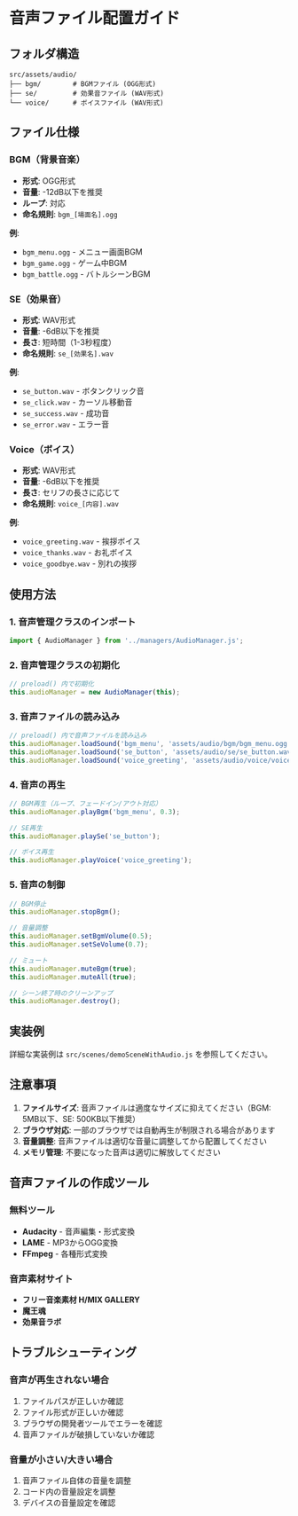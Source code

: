 # 音声ファイル配置ガイド

## フォルダ構造
```
src/assets/audio/
├── bgm/        # BGMファイル (OGG形式)
├── se/         # 効果音ファイル (WAV形式)
└── voice/      # ボイスファイル (WAV形式)
```

## ファイル仕様

### BGM（背景音楽）
- **形式**: OGG形式
- **音量**: -12dB以下を推奨
- **ループ**: 対応
- **命名規則**: `bgm_[場面名].ogg`

**例**:
- `bgm_menu.ogg` - メニュー画面BGM
- `bgm_game.ogg` - ゲーム中BGM
- `bgm_battle.ogg` - バトルシーンBGM

### SE（効果音）
- **形式**: WAV形式
- **音量**: -6dB以下を推奨
- **長さ**: 短時間（1-3秒程度）
- **命名規則**: `se_[効果名].wav`

**例**:
- `se_button.wav` - ボタンクリック音
- `se_click.wav` - カーソル移動音
- `se_success.wav` - 成功音
- `se_error.wav` - エラー音

### Voice（ボイス）
- **形式**: WAV形式
- **音量**: -6dB以下を推奨
- **長さ**: セリフの長さに応じて
- **命名規則**: `voice_[内容].wav`

**例**:
- `voice_greeting.wav` - 挨拶ボイス
- `voice_thanks.wav` - お礼ボイス
- `voice_goodbye.wav` - 別れの挨拶

## 使用方法

### 1. 音声管理クラスのインポート
```javascript
import { AudioManager } from '../managers/AudioManager.js';
```

### 2. 音声管理クラスの初期化
```javascript
// preload() 内で初期化
this.audioManager = new AudioManager(this);
```

### 3. 音声ファイルの読み込み
```javascript
// preload() 内で音声ファイルを読み込み
this.audioManager.loadSound('bgm_menu', 'assets/audio/bgm/bgm_menu.ogg');
this.audioManager.loadSound('se_button', 'assets/audio/se/se_button.wav');
this.audioManager.loadSound('voice_greeting', 'assets/audio/voice/voice_greeting.wav');
```

### 4. 音声の再生
```javascript
// BGM再生（ループ、フェードイン/アウト対応）
this.audioManager.playBgm('bgm_menu', 0.3);

// SE再生
this.audioManager.playSe('se_button');

// ボイス再生
this.audioManager.playVoice('voice_greeting');
```

### 5. 音声の制御
```javascript
// BGM停止
this.audioManager.stopBgm();

// 音量調整
this.audioManager.setBgmVolume(0.5);
this.audioManager.setSeVolume(0.7);

// ミュート
this.audioManager.muteBgm(true);
this.audioManager.muteAll(true);

// シーン終了時のクリーンアップ
this.audioManager.destroy();
```

## 実装例

詳細な実装例は `src/scenes/demoSceneWithAudio.js` を参照してください。

## 注意事項

1. **ファイルサイズ**: 音声ファイルは適度なサイズに抑えてください（BGM: 5MB以下、SE: 500KB以下推奨）
2. **ブラウザ対応**: 一部のブラウザでは自動再生が制限される場合があります
3. **音量調整**: 音声ファイルは適切な音量に調整してから配置してください
4. **メモリ管理**: 不要になった音声は適切に解放してください

## 音声ファイルの作成ツール

### 無料ツール
- **Audacity** - 音声編集・形式変換
- **LAME** - MP3からOGG変換
- **FFmpeg** - 各種形式変換

### 音声素材サイト
- **フリー音楽素材 H/MIX GALLERY**
- **魔王魂**
- **効果音ラボ**

## トラブルシューティング

### 音声が再生されない場合
1. ファイルパスが正しいか確認
2. ファイル形式が正しいか確認
3. ブラウザの開発者ツールでエラーを確認
4. 音声ファイルが破損していないか確認

### 音量が小さい/大きい場合
1. 音声ファイル自体の音量を調整
2. コード内の音量設定を調整
3. デバイスの音量設定を確認 